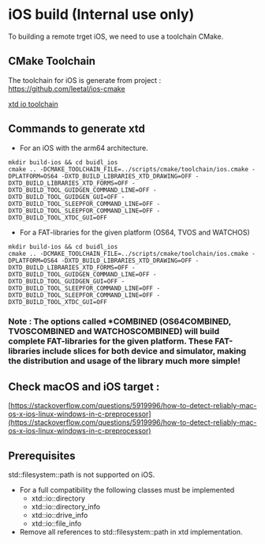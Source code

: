 # iOS build (**Internal use only**)

To building a remote trget iOS, we need to use a toolchain CMake.

## CMake Toolchain

The toolchain for iOS is generate from project : https://github.com/leetal/ios-cmake

[xtd io toolchain](../../scripts/cmake/toolchain/ios.cmake)

## Commands to generate xtd

* For an iOS with the arm64 architecture.

```shell
mkdir build-ios && cd buidl_ios
cmake .. -DCMAKE_TOOLCHAIN_FILE=../scripts/cmake/toolchain/ios.cmake -DPLATFORM=OS64 -DXTD_BUILD_LIBRARIES_XTD_DRAWING=OFF -DXTD_BUILD_LIBRARIES_XTD_FORMS=OFF -DXTD_BUILD_TOOL_GUIDGEN_COMMAND_LINE=OFF -DXTD_BUILD_TOOL_GUIDGEN_GUI=OFF -DXTD_BUILD_TOOL_SLEEPFOR_COMMAND_LINE=OFF -DXTD_BUILD_TOOL_SLEEPFOR_COMMAND_LINE=OFF -DXTD_BUILD_TOOL_XTDC_GUI=OFF
```

* For a FAT-libraries for the given platform (OS64, TVOS and WATCHOS)

```shell
mkdir build-ios && cd buidl_ios
cmake .. -DCMAKE_TOOLCHAIN_FILE=../scripts/cmake/toolchain/ios.cmake -DPLATFORM=OS64 -DXTD_BUILD_LIBRARIES_XTD_DRAWING=OFF -DXTD_BUILD_LIBRARIES_XTD_FORMS=OFF -DXTD_BUILD_TOOL_GUIDGEN_COMMAND_LINE=OFF -DXTD_BUILD_TOOL_GUIDGEN_GUI=OFF -DXTD_BUILD_TOOL_SLEEPFOR_COMMAND_LINE=OFF -DXTD_BUILD_TOOL_SLEEPFOR_COMMAND_LINE=OFF -DXTD_BUILD_TOOL_XTDC_GUI=OFF
```

### Note : The options called *COMBINED (OS64COMBINED, TVOSCOMBINED and WATCHOSCOMBINED) will build complete FAT-libraries for the given platform. These FAT-libraries include slices for both device and simulator, making the distribution and usage of the library much more simple!

## Check macOS and iOS target :

[https://stackoverflow.com/questions/5919996/how-to-detect-reliably-mac-os-x-ios-linux-windows-in-c-preprocessor](https://stackoverflow.com/questions/5919996/how-to-detect-reliably-mac-os-x-ios-linux-windows-in-c-preprocessor)

## Prerequisites 

std::filesystem::path is not supported on iOS.

* For a full compatibility the following classes must be implemented
  * xtd::io::directory
  * xtd::io::directory_info
  * xtd::io::drive_info
  * xtd::io::file_info  
* Remove all references to std::filesystem::path in xtd implementation.
